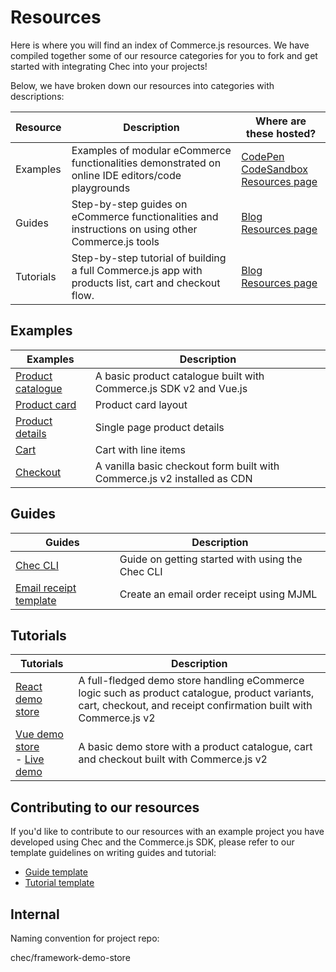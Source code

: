 # Resources

Here is where you will find an index of Commerce.js resources. We have compiled together some of our resource categories for you to fork and get started with integrating Chec into your projects!

Below, we have broken down our resources into categories with descriptions:

| Resource   |      Description      |  Where are these hosted? |
|----------|-------------|------|
| Examples |   Examples of modular eCommerce functionalities demonstrated on online IDE editors/code playgrounds   |   [CodePen](https://codepen.io/commercejs)</br>[CodeSandbox](https://codesandbox.io/)</br>  [Resources page](https://commercejs.com/resources/) |
| Guides |  Step-by-step guides on eCommerce functionalities and instructions on using other Commerce.js tools | [Blog](https://commercejs.com/blog/)</br>[Resources page](https://commercejs.com/resources/)  |
| Tutorials | Step-by-step tutorial of building a full Commerce.js app with products list, cart and checkout flow. | [Blog](https://commercejs.com/blog/)</br>[Resources page](https://commercejs.com/resources/) |


## Examples

| Examples   |      Description      |
|----------|-------------|
| [Product catalogue](https://codesandbox.io/s/product-catalogue-demo-4pvpq) |  A basic product catalogue built with Commerce.js SDK v2 and Vue.js  |
| [Product card]() |  Product card layout  |
| [Product details]() |  Single page product details  |
| [Cart]() |  Cart with line items |
| [Checkout](https://codepen.io/commercejs/pen/oNXvpxZ) |  A vanilla basic checkout form built with Commerce.js v2 installed as CDN |

## Guides 

| Guides   |      Description      |
|----------|-------------|
| [Chec CLI](https://commercejs.com/blog/getting-started-with-the-chec-cli) |  Guide on getting started with using the Chec CLI |
| [Email receipt template](https://github.com/chec/chec-receipt) |  Create an email order receipt using MJML |

## Tutorials 

| Tutorials   |      Description      |
|----------|-------------|
| [React demo store](https://commercejs.com/blog/create-an-ecommerce-store-with-vuejs) |  A full-fledged demo store handling eCommerce logic such as product catalogue, product variants, cart, checkout, and receipt confirmation built with Commerce.js v2 |
| [Vue demo store](https://github.com/jaepass/example-cjs-vue)</br> - [Live demo](https://codesandbox.io/s/vue-demo-store-z6twt) |  A basic demo store with a product catalogue, cart and checkout built with Commerce.js v2 |

## Contributing to our resources

If you'd like to contribute to our resources with an example project you have developed using Chec and the Commerce.js SDK, please refer to our template guidelines on writing guides and tutorial:

- [Guide template](https://github.com/chec/resources/blob/master/templates/guide-template.md)
- [Tutorial template](https://github.com/chec/resources/blob/master/templates/tutorial-template.md)

## Internal 

Naming convention for project repo:

chec/framework-demo-store